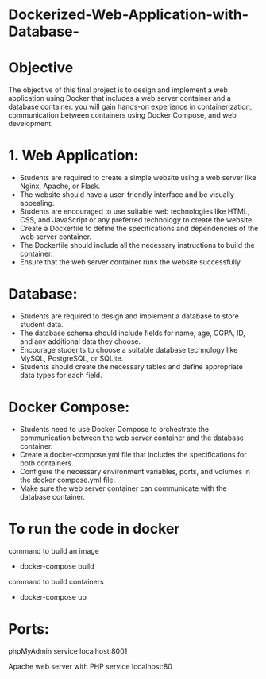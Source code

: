 # Dockerized-Web-Application-with-Database-

# Objective 
The objective of this final project is to design and implement a web application using Docker that includes a web server container and a database container. you will gain hands-on experience in containerization, communication between containers using Docker Compose, and web development.

# 1. Web Application:
- Students are required to create a simple website using a web server like Nginx, Apache, or Flask.
- The website should have a user-friendly interface and be visually appealing. 
- Students are encouraged to use suitable web technologies like HTML, CSS, and JavaScript or any preferred technology to create the website. 
- Create a Dockerfile to define the specifications and dependencies of the web server container. 
- The Dockerfile should include all the necessary instructions to build the container. 
- Ensure that the web server container runs the website successfully.

# Database: 
- Students are required to design and implement a database to store student data.
- The database schema should include fields for name, age, CGPA, ID, and any additional data they choose. 
- Encourage students to choose a suitable database technology like MySQL, PostgreSQL, or SQLite. 
- Students should create the necessary tables and define appropriate data types for each field.
  
# Docker Compose: 
- Students need to use Docker Compose to orchestrate the communication between the web server container and the database container. 
- Create a docker-compose.yml file that includes the specifications for both containers. 
- Configure the necessary environment variables, ports, and volumes in the docker compose.yml file.
- Make sure the web server container can communicate with the database container. 


# To run the code in docker
command to build an image
- docker-compose build

command to build containers
- docker-compose up

# Ports:

phpMyAdmin service
localhost:8001

Apache web server with PHP service
localhost:80
